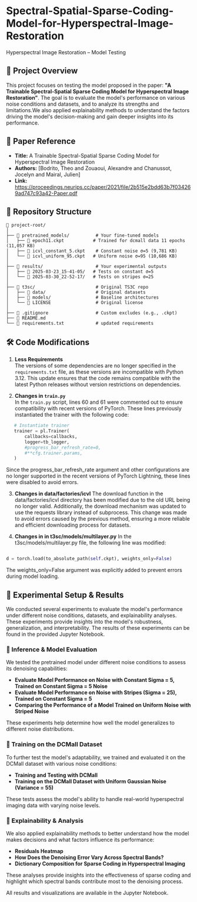 # Spectral-Spatial-Sparse-Coding-Model-for-Hyperspectral-Image-Restoration

 Hyperspectral Image Restoration – Model Testing

## 📌 Project Overview
This project focuses on testing the model proposed in the paper: **"A Trainable Spectral-Spatial Sparse Coding Model for Hyperspectral Image Restoration"**. The goal is to evaluate the model's performance on various noise conditions and datasets, and to analyze its strengths and limitations.We also applied explainability methods to understand the factors driving the model's decision-making and gain deeper insights into its performance.

## 📖 Paper Reference
- **Title:** A Trainable Spectral-Spatial Sparse Coding Model for Hyperspectral Image Restoration  
- **Authors:** [Bodrito, Theo and Zouaoui, Alexandre and Chanussot, Jocelyn and Mairal, Julien]  
- **Link:** https://proceedings.neurips.cc/paper/2021/file/2b515e2bdd63b7f034269ad747c93a42-Paper.pdf  

## 📁 Repository Structure
```
📂 project-root/
│
├── 📂 pretrained_models/          # Your fine-tuned models
│   ├── 📄 epoch11.ckpt           # Trained for dcmall data 11 epochs (11,057 KB)
│   ├── 📄 icvl_constant_5.ckpt    # Constant noise σ=5 (9,781 KB)
│   └── 📄 icvl_uniform_95.ckpt   # Uniform noise σ=95 (10,686 KB)
│
├── 📂 results/                    # Your experimental outputs
│   ├── 📂 2025-03-23_15-41-05/   # Tests on constant σ=5
│   └── 📂 2025-03-30_22-52-17/   # Tests on stripes σ=25
│
├── 📂 t3sc/                       # Original TS3C repo 
│   ├── 📂 data/                   # Original datasets
│   ├── 📂 models/                 # Baseline architectures
│   └── 📜 LICENSE                 # Original license
│
├── 📜 .gitignore                  # Custom excludes (e.g., .ckpt)
├── 📜 README.md                   
└── 📜 requirements.txt            # updated requirements
```
## 🛠️ Code Modifications
1) **Less Requirements**  
   The versions of some dependencies are no longer specified in the `requirements.txt` file, as these versions are incompatible with Python 3.12. This update ensures that the code remains compatible with the latest Python releases without version restrictions on dependencies.

2) **Changes in `train.py`**  
   In the `train.py` script, lines 60 and 61 were commented out to ensure compatibility with recent versions of PyTorch. These lines previously instantiated the trainer with the following code:
```python
   # Instantiate trainer
   trainer = pl.Trainer(
       callbacks=callbacks,
       logger=tb_logger,
       #progress_bar_refresh_rate=0,
       #**cfg.trainer.params,
   )
```

Since the progress_bar_refresh_rate argument and other configurations are no longer supported in the recent versions of PyTorch Lightning, these lines were disabled to avoid errors.

3) **Changes in data/factories/icvl**
The download function in the data/factories/icvl directory has been modified due to the old URL being no longer valid. Additionally, the download mechanism was updated to use the requests library instead of subprocess. This change was made to avoid errors caused by the previous method, ensuring a more reliable and efficient downloading process for datasets.

4) **Changes in in t3sc/models/multilayer.py**
In the t3sc/models/multilayer.py file, the following line was modified:

```python

d = torch.load(to_absolute_path(self.ckpt), weights_only=False)
```
The weights_only=False argument was explicitly added to prevent errors during model loading.



## 🔬 Experimental Setup & Results

We conducted several experiments to evaluate the model's performance under different noise conditions, datasets, and explainability analyses. These experiments provide insights into the model's robustness, generalization, and interpretability. The results of these experiments can be found in the provided Jupyter Notebook.

### 📌 Inference & Model Evaluation  
We tested the pretrained model under different noise conditions to assess its denoising capabilities:  
- **Evaluate Model Performance on Noise with Constant Sigma = 5, Trained on Constant Sigma = 5 Noise**  
- **Evaluate Model Performance on Noise with Stripes (Sigma = 25), Trained on Constant Sigma = 5**  
- **Comparing the Performance of a Model Trained on Uniform Noise with Striped Noise**  

These experiments help determine how well the model generalizes to different noise distributions.

### 📌 Training on the DCMall Dataset  
To further test the model's adaptability, we trained and evaluated it on the DCMall dataset with various noise conditions:  
- **Training and Testing with DCMall**  
- **Training on the DCMall Dataset with Uniform Gaussian Noise (Variance = 55)**  

These tests assess the model's ability to handle real-world hyperspectral imaging data with varying noise levels.

### 📌 Explainability & Analysis  
We also applied explainability methods to better understand how the model makes decisions and what factors influence its performance:  
- **Residuals Heatmap**  
- **How Does the Denoising Error Vary Across Spectral Bands?**  
- **Dictionary Composition for Sparse Coding in Hyperspectral Imaging**  

These analyses provide insights into the effectiveness of sparse coding and highlight which spectral bands contribute most to the denoising process.

All results and visualizations are available in the Jupyter Notebook.

